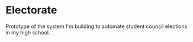 # Electorate

Prototype of the system I'm building to automate student council elections in my high school.
